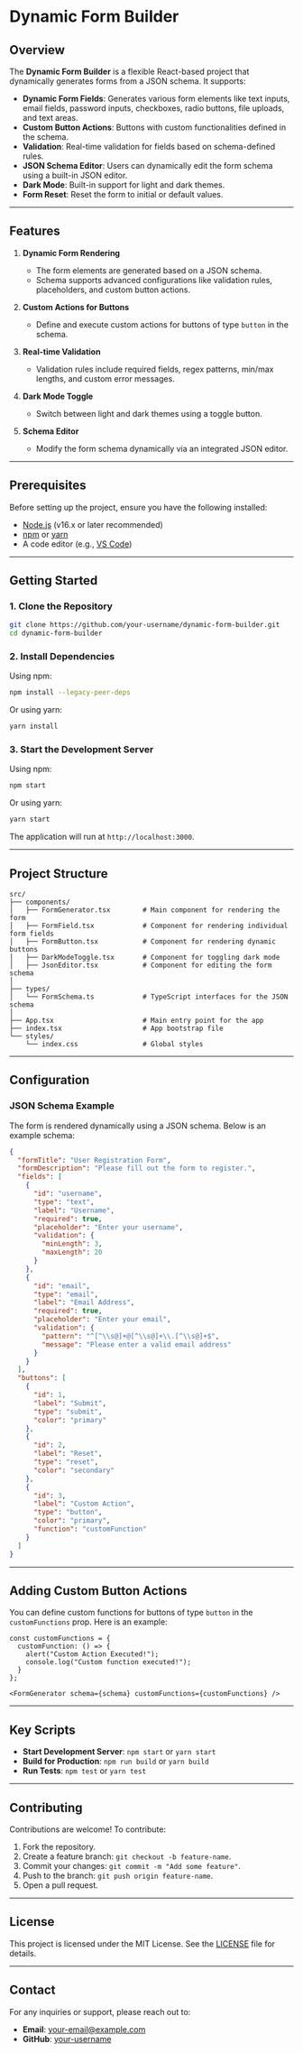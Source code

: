 # Dynamic Form Builder

## Overview

The **Dynamic Form Builder** is a flexible React-based project that dynamically generates forms from a JSON schema. It supports:

- **Dynamic Form Fields**: Generates various form elements like text inputs, email fields, password inputs, checkboxes, radio buttons, file uploads, and text areas.
- **Custom Button Actions**: Buttons with custom functionalities defined in the schema.
- **Validation**: Real-time validation for fields based on schema-defined rules.
- **JSON Schema Editor**: Users can dynamically edit the form schema using a built-in JSON editor.
- **Dark Mode**: Built-in support for light and dark themes.
- **Form Reset**: Reset the form to initial or default values.

---

## Features

1. **Dynamic Form Rendering**

   - The form elements are generated based on a JSON schema.
   - Schema supports advanced configurations like validation rules, placeholders, and custom button actions.

2. **Custom Actions for Buttons**

   - Define and execute custom actions for buttons of type `button` in the schema.

3. **Real-time Validation**

   - Validation rules include required fields, regex patterns, min/max lengths, and custom error messages.

4. **Dark Mode Toggle**

   - Switch between light and dark themes using a toggle button.

5. **Schema Editor**

   - Modify the form schema dynamically via an integrated JSON editor.

---

## Prerequisites

Before setting up the project, ensure you have the following installed:

- [Node.js](https://nodejs.org/) (v16.x or later recommended)
- [npm](https://www.npmjs.com/) or [yarn](https://yarnpkg.com/)
- A code editor (e.g., [VS Code](https://code.visualstudio.com/))

---

## Getting Started

### 1. Clone the Repository

```bash
git clone https://github.com/your-username/dynamic-form-builder.git
cd dynamic-form-builder
```

### 2. Install Dependencies

Using npm:

```bash
npm install --legacy-peer-deps
```

Or using yarn:

```bash
yarn install
```

### 3. Start the Development Server

Using npm:

```bash
npm start
```

Or using yarn:

```bash
yarn start
```

The application will run at `http://localhost:3000`.

---

## Project Structure

```
src/
├── components/
│   ├── FormGenerator.tsx        # Main component for rendering the form
│   ├── FormField.tsx            # Component for rendering individual form fields
│   ├── FormButton.tsx           # Component for rendering dynamic buttons
│   ├── DarkModeToggle.tsx       # Component for toggling dark mode
│   ├── JsonEditor.tsx           # Component for editing the form schema
│
├── types/
│   └── FormSchema.ts            # TypeScript interfaces for the JSON schema
│
├── App.tsx                      # Main entry point for the app
├── index.tsx                    # App bootstrap file
└── styles/
    └── index.css                # Global styles
```

---

## Configuration

### JSON Schema Example

The form is rendered dynamically using a JSON schema. Below is an example schema:

```json
{
  "formTitle": "User Registration Form",
  "formDescription": "Please fill out the form to register.",
  "fields": [
    {
      "id": "username",
      "type": "text",
      "label": "Username",
      "required": true,
      "placeholder": "Enter your username",
      "validation": {
        "minLength": 3,
        "maxLength": 20
      }
    },
    {
      "id": "email",
      "type": "email",
      "label": "Email Address",
      "required": true,
      "placeholder": "Enter your email",
      "validation": {
        "pattern": "^[^\\s@]+@[^\\s@]+\\.[^\\s@]+$",
        "message": "Please enter a valid email address"
      }
    }
  ],
  "buttons": [
    {
      "id": 1,
      "label": "Submit",
      "type": "submit",
      "color": "primary"
    },
    {
      "id": 2,
      "label": "Reset",
      "type": "reset",
      "color": "secondary"
    },
    {
      "id": 3,
      "label": "Custom Action",
      "type": "button",
      "color": "primary",
      "function": "customFunction"
    }
  ]
}
```

---

## Adding Custom Button Actions

You can define custom functions for buttons of type `button` in the `customFunctions` prop. Here is an example:

```tsx
const customFunctions = {
  customFunction: () => {
    alert("Custom Action Executed!");
    console.log("Custom function executed!");
  }
};

<FormGenerator schema={schema} customFunctions={customFunctions} />
```

---

## Key Scripts

- **Start Development Server**: `npm start` or `yarn start`
- **Build for Production**: `npm run build` or `yarn build`
- **Run Tests**: `npm test` or `yarn test`

---

## Contributing

Contributions are welcome! To contribute:

1. Fork the repository.
2. Create a feature branch: `git checkout -b feature-name`.
3. Commit your changes: `git commit -m "Add some feature"`.
4. Push to the branch: `git push origin feature-name`.
5. Open a pull request.

---

## License

This project is licensed under the MIT License. See the [LICENSE](LICENSE) file for details.

---

## Contact

For any inquiries or support, please reach out to:

- **Email**: [your-email@example.com](mailto\:your-email@example.com)
- **GitHub**: [your-username](https://github.com/your-username)


